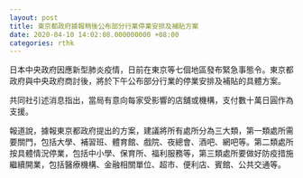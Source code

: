 ```yaml
---
layout: post
title: 東京都政府據報稍後公布部分行業停業安排及補貼方案
date: 2020-04-10 14:02:08.000000000 +08:00
categories: rthk
---
```


日本中央政府因應新型肺炎疫情，日前在東京等七個地區發布緊急事態令。東京都政府與中央政府商討後，將於下午公布部分行業的停業安排及補貼的具體方案。

共同社引述消息指出，當局有意向每家受影響的店舖或機構，支付數十萬日圓作為支援。

報道說，據報東京都政府提出的方案，建議將所有處所分為三大類，第一類處所需要關門，包括大學、補習班、體育館、戲院、夜總會、酒吧、網吧等。第二類處所按具體情況停業，包括中小學、保育所、福利服務等，第三類處所要做好防疫措施繼續開業，包括醫療機構、金融相關單位、超市、便利店、賓館、公共交通等。
